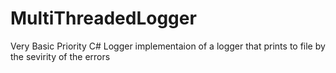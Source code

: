 # MultiThreadedLogger

Very Basic Priority C# Logger implementaion of a logger that prints to file by the sevirity of the errors

